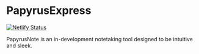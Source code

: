 # PapyrusExpress
[![Netlify Status](https://api.netlify.com/api/v1/badges/8c8e9a1b-711c-442a-b24b-66dc4044269a/deploy-status)](https://app.netlify.com/sites/papyrusexpress/deploys)

PapyrusNote is an in-development notetaking tool designed to be intuitive and sleek.
